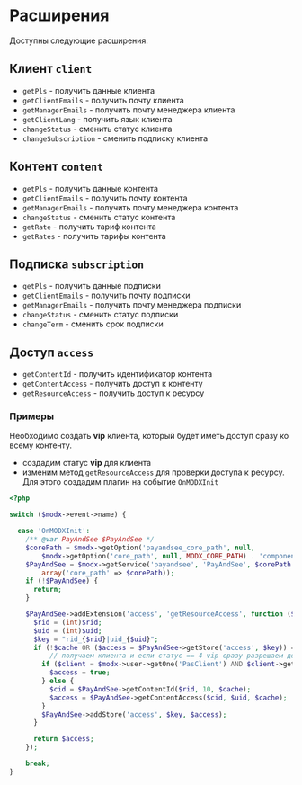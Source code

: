 # Расширения

Доступны следующие расширения:

## Клиент `client`

- `getPls` - получить данные клиента
- `getClientEmails` - получить почту клиента
- `getManagerEmails` - получить почту менеджера клиента
- `getClientLang` - получить язык клиента
- `changeStatus` - сменить статус клиента
- `changeSubscription` - сменить подписку клиента

## Контент `content`

- `getPls` - получить данные контента
- `getClientEmails` - получить почту контента
- `getManagerEmails` - получить почту менеджера контента
- `changeStatus` - сменить статус контента
- `getRate` - получить тариф контента
- `getRates` - получить тарифы контента

## Подписка `subscription`

- `getPls` - получить данные подписки
- `getClientEmails` - получить почту подписки
- `getManagerEmails` - получить почту менеджера подписки
- `changeStatus` - сменить статус подписки
- `changeTerm` - сменить срок подписки

## Доступ `access`

- `getContentId` - получить идентификатор контента
- `getContentAccess` - получить доступ к контенту
- `getResourceAccess` - получить доступ к ресурсу

### Примеры

Необходимо создать **vip** клиента, который будет иметь доступ сразу ко всему контенту.

- создадим статус **vip** для клиента
- изменим метод `getResourceAccess` для проверки доступа к ресурсу. Для этого создадим плагин на событие `OnMODXInit`

```php
<?php

switch ($modx->event->name) {

  case 'OnMODXInit':
    /** @var PayAndSee $PayAndSee */
    $corePath = $modx->getOption('payandsee_core_path', null,
        $modx->getOption('core_path', null, MODX_CORE_PATH) . 'components/payandsee/');
    $PayAndSee = $modx->getService('payandsee', 'PayAndSee', $corePath . 'model/payandsee/',
        array('core_path' => $corePath));
    if (!$PayAndSee) {
      return;
    }

    $PayAndSee->addExtension('access', 'getResourceAccess', function ($rid = null, $uid = null, $cache = true) use (&$modx, &$PayAndSee) {
      $rid = (int)$rid;
      $uid = (int)$uid;
      $key = "rid_{$rid}|uid_{$uid}";
      if (!$cache OR ($access = $PayAndSee->getStore('access', $key)) === false) {
          // получаем клиента и если статус == 4 vip сразу разрешаем доступ независимо от контента ресурса
        if ($client = $modx->user->getOne('PasClient') AND $client->get('status') == 4) {
          $access = true;
        } else {
          $cid = $PayAndSee->getContentId($rid, 10, $cache);
          $access = $PayAndSee->getContentAccess($cid, $uid, $cache);
        }
        $PayAndSee->addStore('access', $key, $access);
      }

      return $access;
    });

    break;
}
```
